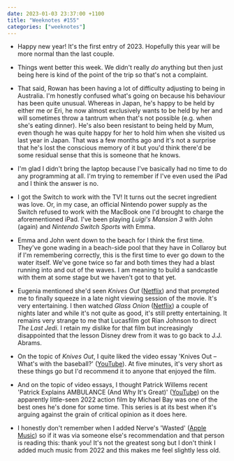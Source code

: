 ```yaml
---
date: 2023-01-03 23:37:00 +1100
title: "Weeknotes #155"
categories: ["weeknotes"]
---
```


- Happy new year! It's the first entry of 2023. Hopefully this year will be more normal than the last couple.

- Things went better this week. We didn't really _do_ anything but then just being here is kind of the point of the trip so that's not a complaint.

- That said, Rowan has been having a lot of difficulty adjusting to being in Australia. I'm honestly confused what's going on because his behaviour has been quite unusual. Whereas in Japan, he's happy to be held by either me or Eri, he now almost exclusively wants to be held by her and will sometimes throw a tantrum when that's not possible (e.g. when she's eating dinner). He's also been resistant to being held by Mum, even though he was quite happy for her to hold him when she visited us last year in Japan. That was a few months ago and it's not a surprise that he's lost the conscious memory of it but you'd think there'd be some residual sense that this is someone that he knows.

- I'm glad I didn't bring the laptop because I've basically had no time to do any programming at all. I'm trying to remember if I've even used the iPad and I think the answer is no.

- I got the Switch to work with the TV! It turns out the secret ingredient was love. Or, in my case, an official Nintendo power supply as the Switch refused to work with the MacBook one I'd brought to charge the aforementioned iPad. I've been playing _Luigi's Mansion 3_ with John (again) and _Nintendo Switch Sports_ with Emma.

- Emma and John went down to the beach for I think the first time. They've gone wading in a beach-side pool that they have in Collaroy but if I'm remembering correctly, this is the first time to ever go down to the water itself. We've gone twice so far and both times they had a blast running into and out of the waves. I am meaning to build a sandcastle with them at some stage but we haven't got to that yet.

- Eugenia mentioned she'd seen _Knives Out_ ([Netflix](https://www.netflix.com/title/81037684)) and that prompted me to finally squeeze in a late night viewing session of the movie. It's very entertaining. I then watched _Glass Onion_ ([Netflix](https://www.netflix.com/title/81458416)) a couple of nights later and while it's not quite as good, it's still pretty entertaining. It remains very strange to me that Lucasfilm got Rian Johnson to direct _The Last Jedi_. I retain my dislike for that film but increasingly disappointed that the lesson Disney drew from it was to go back to J.J. Abrams.

- On the topic of _Knives Out_, I quite liked the video essay 'Knives Out – What's with the baseball?' ([YouTube](https://youtu.be/tU2-VBpvqyg)). At five minutes, it's very short as these things go but I'd recommend it to anyone that enjoyed the film.

- And on the topic of video essays, I thought Patrick Willems recent 'Patrick Explains AMBULANCE (And Why It's Great)' ([YouTube](https://youtu.be/vlEEjHWJhyY)) on the apparently little-seen 2022 action film by Michael Bay was one of the best ones he's done for some time. This series is at its best when it's arguing against the grain of critical opinion as it does here.

- I honestly don't remember when I added Nerve's 'Wasted' ([Apple Music](https://music.apple.com/us/album/wasted/1642236815?i=1642236816)) so if it was via someone else's recommendation and that person is reading this: thank you! It's not the greatest song but I don't think I added much music from 2022 and this makes me feel slightly less old.
